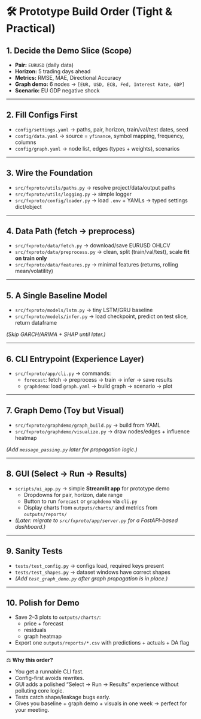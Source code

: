 # 🛠️ Prototype Build Order (Tight & Practical)

## 1. Decide the Demo Slice (Scope)
- **Pair:** `EURUSD` (daily data)  
- **Horizon:** 5 trading days ahead  
- **Metrics:** RMSE, MAE, Directional Accuracy  
- **Graph demo:** 6 nodes → `[EUR, USD, ECB, Fed, Interest Rate, GDP]`  
- **Scenario:** EU GDP negative shock  

---

## 2. Fill Configs First
- `config/settings.yaml` → paths, pair, horizon, train/val/test dates, seed  
- `config/data.yaml` → source = `yfinance`, symbol mapping, frequency, columns  
- `config/graph.yaml` → node list, edges (types + weights), scenarios  

---

## 3. Wire the Foundation
- `src/fxproto/utils/paths.py` → resolve project/data/output paths  
- `src/fxproto/utils/logging.py` → simple logger  
- `src/fxproto/config/loader.py` → load `.env` + YAMLs → typed settings dict/object  

---

## 4. Data Path (fetch → preprocess)
- `src/fxproto/data/fetch.py` → download/save EURUSD OHLCV  
- `src/fxproto/data/preprocess.py` → clean, split (train/val/test), scale **fit on train only**  
- `src/fxproto/data/features.py` → minimal features (returns, rolling mean/volatility)  

---

## 5. A Single Baseline Model
- `src/fxproto/models/lstm.py` → tiny LSTM/GRU baseline  
- `src/fxproto/models/infer.py` → load checkpoint, predict on test slice, return dataframe  

*(Skip GARCH/ARIMA + SHAP until later.)*

---

## 6. CLI Entrypoint (Experience Layer)
- `src/fxproto/app/cli.py` → commands:
  - `forecast`: fetch → preprocess → train → infer → save results  
  - `graphdemo`: load `graph.yaml` → build graph → scenario → plot  

---

## 7. Graph Demo (Toy but Visual)
- `src/fxproto/graphdemo/graph_build.py` → build from YAML  
- `src/fxproto/graphdemo/visualize.py` → draw nodes/edges + influence heatmap  

*(Add `message_passing.py` later for propagation logic.)*

---

## 8. GUI (Select → Run → Results)
- `scripts/ui_app.py` → simple **Streamlit app** for prototype demo  
  - Dropdowns for pair, horizon, date range  
  - Button to run `forecast` or `graphdemo` via `cli.py`  
  - Display charts from `outputs/charts/` and metrics from `outputs/reports/`  
- *(Later: migrate to `src/fxproto/app/server.py` for a FastAPI-based dashboard.)*

---

## 9. Sanity Tests
- `tests/test_config.py` → configs load, required keys present  
- `tests/test_shapes.py` → dataset windows have correct shapes  
- *(Add `test_graph_demo.py` after graph propagation is in place.)*  

---

## 10. Polish for Demo
- Save 2–3 plots to `outputs/charts/`:  
  - price + forecast  
  - residuals  
  - graph heatmap  
- Export one `outputs/reports/*.csv` with predictions + actuals + DA flag  

---

⚖️ **Why this order?**  
- You get a runnable CLI fast.  
- Config-first avoids rewrites.  
- GUI adds a polished “Select → Run → Results” experience without polluting core logic.  
- Tests catch shape/leakage bugs early.  
- Gives you baseline + graph demo + visuals in one week → perfect for your meeting.





